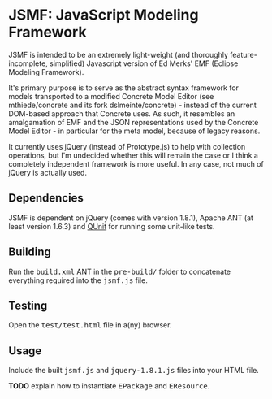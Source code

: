 JSMF: JavaScript Modeling Framework
===================================

JSMF is intended to be an extremely light-weight (and thoroughly feature-incomplete, simplified) Javascript version of Ed Merks' EMF (Eclipse Modeling Framework).

It's primary purpose is to serve as the abstract syntax framework for models transported to a modified Concrete Model Editor (see mthiede/concrete and its fork dslmeinte/concrete) - instead of the current DOM-based approach that Concrete uses.
As such, it resembles an amalgamation of EMF and the JSON representations used by the Concrete Model Editor - in particular for the meta model, because of legacy reasons.

It currently uses jQuery (instead of Prototype.js) to help with collection operations, but I'm undecided whether this will remain the case or I think a completely independent framework is more useful.
In any case, not much of jQuery is actually used.


## Dependencies

JSMF is dependent on jQuery (comes with version 1.8.1), Apache ANT (at least version 1.6.3) and [QUnit](http://qunitjs.com/) for running some unit-like tests.

## Building

Run the <tt>build.xml</tt> ANT in the <tt>pre-build/</tt> folder to concatenate everything required into the <tt>jsmf.js</tt> file.

## Testing

Open the <tt>test/test.html</tt> file in a(ny) browser.

## Usage

Include the built <tt>jsmf.js</tt> and <tt>jquery-1.8.1.js</tt> files into your HTML file.

**TODO** explain how to instantiate <tt>EPackage</tt> and <tt>EResource</tt>.

